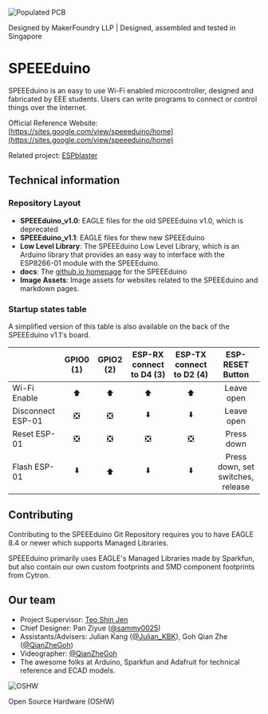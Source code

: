 ![Populated PCB](https://github.com/sammy0025/SPEEEduino/raw/master/Image%20Assets/PCBPreview-Front-Populated.png)

Designed by MakerFoundry LLP | Designed, assembled and tested in Singapore

# SPEEEduino
SPEEEduino is an easy to use Wi-Fi enabled microcontroller, designed and fabricated by EEE students. Users can write programs to connect or control things over the Internet.

Official Reference Website: [https://sites.google.com/view/speeeduino/home](https://sites.google.com/view/speeeduino/home)

Related project: [ESPblaster](https://github.com/sammy0025/ESPblaster)

## Technical information

### Repository Layout
* **SPEEEduino_v1.0**: EAGLE files for the old SPEEEduino v1.0, which is deprecated
* **SPEEEduino_v1.1**: EAGLE files for thew new SPEEEduino
* **Low Level Library**: The SPEEEduino Low Level Library, which is an Arduino library that provides an easy way to interface with the ESP8266-01 module with the SPEEEduino.
* **docs**: The [github.io homepage](https://sammy0025.github.io/SPEEEduino/) for the SPEEEduino
* **Image Assets**: Image assets for websites related to the SPEEEduino and markdown pages.

### Startup states table
A simplified version of this table is also available on the back of the SPEEEduino v1.1's board.

|  | GPIO0 (1) | GPIO2 (2) | ESP-RX connect to D4 (3) | ESP-TX connect to D2 (4) | ESP-RESET Button |
|---------|:---------:|:---------:|:---------:|:---------:|:---------:|
| Wi-Fi Enable | ⬆️ | ⬆️ | ⬆️ | ⬆️ | Leave open |
| Disconnect ESP-01 | ❎ | ❎ | ⬇️ | ⬇️ | Leave open |
| Reset ESP-01 | ❎ | ❎ | ❎ | ❎ | Press down |
| Flash ESP-01 | ⬇️ | ⬆️ | ⬇️ | ⬇️ | Press down, set switches, release |

## Contributing
Contributing to the SPEEEduino Git Repository requires you to have EAGLE 8.4 or newer which supports Managed Libraries.

SPEEEduino primarily uses EAGLE's Managed Libraries made by Sparkfun, but also contain our own custom footprints and SMD component footprints from Cytron.

## Our team
* Project Supervisor: [Teo Shin Jen](https://www.youracclaim.com/user/sjteo)
* Chief Designer: Pan Ziyue ([@sammy0025](https://twitter.com/sammy0025))
* Assistants/Advisers: Julian Kang ([@Julian_KBK](https://twitter.com/Julian_KBK)), Goh Qian Zhe ([@QianZheGoh](https://twitter.com/QianZheGoh))
* Videographer: [@QianZheGoh](https://twitter.com/QianZheGoh)
* The awesome folks at Arduino, Sparkfun and Adafruit for technical reference and ECAD models.

![OSHW](https://www.oshwa.org/wp-content/uploads/2014/03/oshw-logo-100-px.png)

Open Source Hardware (OSHW)
